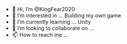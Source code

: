 - 👋 Hi, I’m @KingFear2020
- 👀 I’m interested in ... Building my own game
- 🌱 I’m currently learning ... Unity
- 💞️ I’m looking to collaborate on ...
- 📫 How to reach me ...

<!---
KingFear2020/KingFear2020 is a ✨ special ✨ repository because its `README.md` (this file) appears on your GitHub profile.
You can click the Preview link to take a look at your changes.
--->
